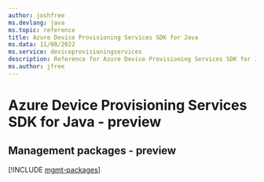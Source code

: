 ```yaml
---
author: joshfree
ms.devlang: java
ms.topic: reference
title: Azure Device Provisioning Services SDK for Java
ms.data: 11/08/2022
ms.service: deviceprovisioningservices
description: Reference for Azure Device Provisioning Services SDK for Java
ms.author: jfree
---
```

# Azure Device Provisioning Services SDK for Java - preview

## Management packages - preview
[!INCLUDE [mgmt-packages](device-provisioning-services-mgmt-index.md)]